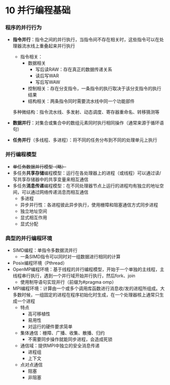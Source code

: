 # 10 并行编程基础
### 程序的并行行为
* **指令并行**：指令之间的并行执行，当指令间不存在相关时，这些指令可以在处理器流水线上重叠起来并行执行
    * 指令相关：
        * 数据相关
            * 写后读RAW：存在真正的数据传递关系
            * 读后写WAR
            * 写后写WAW
        * 控制相关：存在分支指令，一条指令的执行取决于该分支指令的执行结果
        * 结构相关：两条指令同时需要流水线中同一个功能部件
    
    多种微结构：指令流水线、多发射、动态调度、寄存器重命名、转移猜测等
* **数据并行**：对集合或集合中的数组元素同时执行相同操作（通常来源于循环语句）
* **任务并行**（多线程、多进程）：将不同的任务分布到不同的处理单元上执行

### 并行编程模型
* ~~单任务数据并行模型（略）~~
* 多任务**共享存储**编程模型：运行在各处理器上的进程（或线程）可以通过读/写共享存储器中的共享变量来相互通信
* 多任务**消息传递**编程模型：在不同处理器节点上运行的进程均有独立的地址空间，可以通过网络传递消息而相互通信
    * 多进程
    * 异步并行性：各进程彼此异步执行，使用栅障和阻塞通信方式同步进程
    * 独立地址空间
    * 显式相互作用
    * 显式分配

### 典型的并行编程环境
* SIMD编程：单指令多数据流并行
    * 一条SIMD指令可以同时对一组数据进行相同的计算
* Posix编程环境（Pthread）
* OpenMP编程环境：基于线程的并行编程模型，开始于一个单独的主线程，主线程串行执行，遇到一个并行域开始并行执行，然后fork、join
    * 使用制导语句实现并行（前缀为#pragma omp）
* MPI编程环境：计算由一个或多个调用库函数进行消息收/发的进程所组成。大多数时候，一组固定的进程在程序初始化时生成，在一个处理器核上通常只生成一个进程
    * 特点
        * 高可移植性
        * 易用性
        * 对运行的硬件要求简单
    * 集体通信：栅障、广播、收集、散播、归约
        * 不需要同步操作就能同步进程，会造成死锁
    * 通信域：提供MPI中独立的安全消息传递
        * 进程组
        * 上下文
    * 点对点通信
        * 阻塞
        * 非阻塞